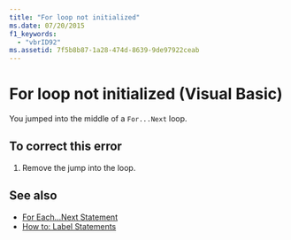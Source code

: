```yaml
---
title: "For loop not initialized"
ms.date: 07/20/2015
f1_keywords: 
  - "vbrID92"
ms.assetid: 7f5b8b87-1a28-474d-8639-9de97922ceab
---
```

# For loop not initialized (Visual Basic)
You jumped into the middle of a `For...Next` loop.  
  
## To correct this error  
  
1. Remove the jump into the loop.  
  
## See also

- [For Each...Next Statement](../../visual-basic/language-reference/statements/for-each-next-statement.md)
- [How to: Label Statements](../../visual-basic/programming-guide/program-structure/how-to-label-statements.md)
